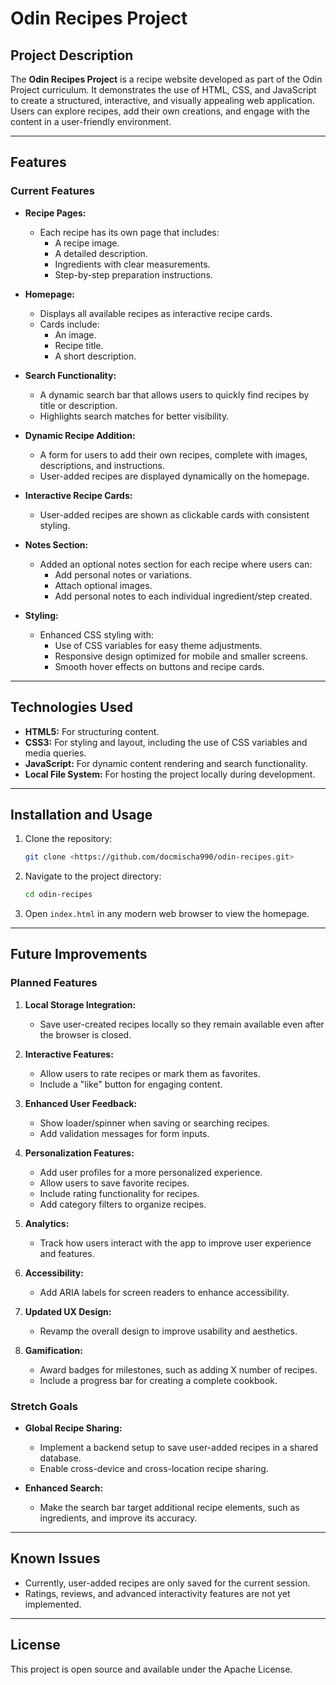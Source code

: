 # Odin Recipes Project

## Project Description

The **Odin Recipes Project** is a recipe website developed as part of the Odin Project curriculum. It demonstrates the use of HTML, CSS, and JavaScript to create a structured, interactive, and visually appealing web application. Users can explore recipes, add their own creations, and engage with the content in a user-friendly environment.

---

## Features

### Current Features

- **Recipe Pages:**
  - Each recipe has its own page that includes:
    - A recipe image.
    - A detailed description.
    - Ingredients with clear measurements.
    - Step-by-step preparation instructions.

- **Homepage:**
  - Displays all available recipes as interactive recipe cards.
  - Cards include:
    - An image.
    - Recipe title.
    - A short description.

- **Search Functionality:**
  - A dynamic search bar that allows users to quickly find recipes by title or description.
  - Highlights search matches for better visibility.

- **Dynamic Recipe Addition:**
  - A form for users to add their own recipes, complete with images, descriptions, and instructions.
  - User-added recipes are displayed dynamically on the homepage.

- **Interactive Recipe Cards:**
  - User-added recipes are shown as clickable cards with consistent styling.

- **Notes Section:**
   - Added an optional notes section for each recipe where users can:
     - Add personal notes or variations.
     - Attach optional images.
     - Add personal notes to each individual ingredient/step created.

- **Styling:**
  - Enhanced CSS styling with:
    - Use of CSS variables for easy theme adjustments.
    - Responsive design optimized for mobile and smaller screens.
    - Smooth hover effects on buttons and recipe cards.

---

## Technologies Used

- **HTML5:** For structuring content.
- **CSS3:** For styling and layout, including the use of CSS variables and media queries.
- **JavaScript:** For dynamic content rendering and search functionality.
- **Local File System:** For hosting the project locally during development.

---

## Installation and Usage

1. Clone the repository:

   ```bash
   git clone <https://github.com/docmischa990/odin-recipes.git>
   ```

2. Navigate to the project directory:

   ```bash
   cd odin-recipes
   ```

3. Open `index.html` in any modern web browser to view the homepage.

---

## Future Improvements

### Planned Features

1. **Local Storage Integration:**
   - Save user-created recipes locally so they remain available even after the browser is closed.

2. **Interactive Features:**
   - Allow users to rate recipes or mark them as favorites.
   - Include a "like" button for engaging content.

3. **Enhanced User Feedback:**
   - Show loader/spinner when saving or searching recipes.
   - Add validation messages for form inputs.

4. **Personalization Features:**
   - Add user profiles for a more personalized experience.
   - Allow users to save favorite recipes.
   - Include rating functionality for recipes.
   - Add category filters to organize recipes.

5. **Analytics:**
   - Track how users interact with the app to improve user experience and features.

6. **Accessibility:**
   - Add ARIA labels for screen readers to enhance accessibility.

7. **Updated UX Design:**
   - Revamp the overall design to improve usability and aesthetics.

8. **Gamification:**
   - Award badges for milestones, such as adding X number of recipes.
   - Include a progress bar for creating a complete cookbook.

### Stretch Goals

- **Global Recipe Sharing:**
  - Implement a backend setup to save user-added recipes in a shared database.
  - Enable cross-device and cross-location recipe sharing.

- **Enhanced Search:**
  - Make the search bar target additional recipe elements, such as ingredients, and improve its accuracy.

---

## Known Issues

- Currently, user-added recipes are only saved for the current session.
- Ratings, reviews, and advanced interactivity features are not yet implemented.

---

## License

This project is open source and available under the Apache License.

